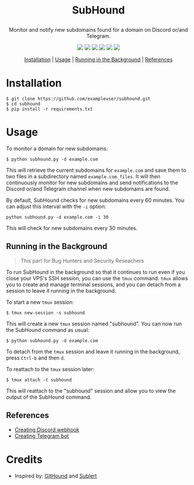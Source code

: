 # <p align="center"> SubHound </p>

 <p align="center"> Monitor and notify new subdomains found for a domain on Discord or/and Telegram. </p>

<p align="center">
<a href="https://twitter.com/sl4x0"><img src="https://img.shields.io/twitter/follow/sl4x0.svg?logo=twitter"></a>
<a href="https://opensource.org/licenses/MIT"><img src="https://img.shields.io/badge/license-MIT-_red.svg"></a>
<a href="https://github.com/sl4x0/SubHound/issues"><img src="https://img.shields.io/badge/contributions-welcome-brightgreen.svg?style=flat"></a>
<img src="https://img.shields.io/badge/Python-3.7-blue">
<img src="https://travis-ci.com/sl4x0/SubHound.svg?branch=main">
<img src="https://img.shields.io/librariesio/github/sl4x0/SubHound">
</p>

<p align="center">
  <a href="#installation">Installation</a> |
  <a href="#usage">Usage</a> |
  <a href="#running-in-the-background">Running in the Background</a> |
  <a href="#references">References</a>
</p>

# Installation

```console
$ git clone https://github.com/exampleuser/subhound.git
$ cd subhound
$ pip install -r requirements.txt
```

# Usage

To monitor a domain for new subdomains:

```console
$ python subhound.py -d example.com
```

This will retrieve the current subdomains for `example.com` and save them to two files in a subdirectory named `example.com_files`. It will then continuously monitor for new subdomains and send notifications to the Discord or/and Telegram channel when new subdomains are found.

By default, SubHound checks for new subdomains every 60 minutes. You can adjust this interval with the `-i` option:

```console
python subhound.py -d example.com -i 30
```
This will check for new subdomains every 30 minutes.

## Running in the Background
> This part for Bug Hunters and Security Reseachers

To run SubHound in the background so that it continues to run even if you close your VPS's SSH session, you can use the `tmux` command. `tmux` allows you to create and manage terminal sessions, and you can detach from a session to leave it running in the background.

To start a new `tmux` session:

```console
$ tmux new-session -s subhound
```

This will create a new `tmux` session named "subhound". You can now run the SubHound command as usual:

```console
$ python subhound.py -d example.com
```

To detach from the `tmux` session and leave it running in the background, press `Ctrl-b` and then `d`.

To reattach to the `tmux` session later:

```console
$ tmux attach -t subhound
```

This will reattach to the "subhound" session and allow you to view the output of the SubHound command.

## References

- [Creating Discord webhook](https://support.discord.com/hc/en-us/articles/228383668-Intro-to-Webhooks)
- [Creating Telegram bot](https://core.telegram.org/bots#3-how-do-i-create-a-bot)

# Credits
- Inspired by: [GitHound](https://github.com/tillson/git-hound) and [Sublert](https://github.com/yassineaboukir/sublert)
